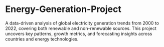 # Energy-Generation-Project
A data-driven analysis of global electricity generation trends from 2000 to 2022, covering both renewable and non-renewable sources. This project uncovers key patterns, growth metrics, and forecasting insights across countries and energy technologies.
